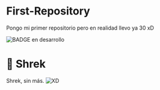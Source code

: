 # First-Repository
Pongo mi primer repositorio pero en realidad llevo ya 30 xD

![BADGE en desarrollo](https://img.shields.io/badge/ESTADO-EN%20DESARROLLO-yellow)

# 🤢 Shrek
Shrek, sin más.
![XD](https://hips.hearstapps.com/hmg-prod/images/shrek-64f9ceef56099.jpg?crop=0.565xw:1.00xh;0.218xw,0&resize=1200:*)

